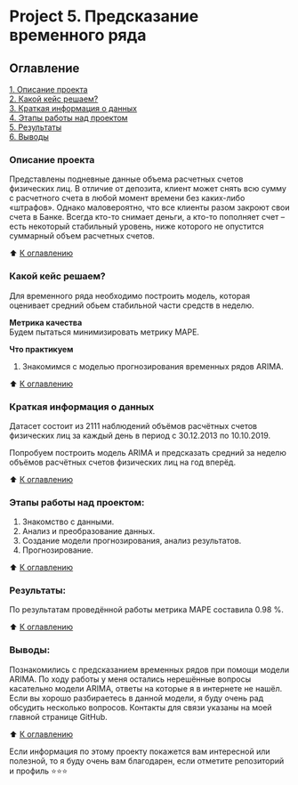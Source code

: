 # Project 5. Предсказание временного ряда

## Оглавление  
[1. Описание проекта](https://github.com/alpisarev/sf_data_science/tree/main/project_5/#Описание-проекта)  
[2. Какой кейс решаем?](https://github.com/alpisarev/sf_data_science/tree/main/project_5/#Какой-кейс-решаем)  
[3. Краткая информация о данных](https://github.com/alpisarev/sf_data_science/tree/main/project_5/#Краткая-информация-о-данных)  
[4. Этапы работы над проектом](https://github.com/alpisarev/sf_data_science/tree/main/project_5/#Этапы-работы-над-проектом)  
[5. Результаты](https://github.com/alpisarev/sf_data_science/tree/main/project_5/#Результаты)    
[6. Выводы](https://github.com/alpisarev/sf_data_science/tree/main/project_5/#Выводы) 

### Описание проекта    
Представлены подневные данные объема расчетных счетов физических лиц. В отличие от депозита, клиент может снять всю сумму с расчетного счета в любой момент времени без каких-либо «штрафов». Однако маловероятно, что все клиенты разом закроют свои счета в Банке. Всегда кто-то снимает деньги, а кто-то пополняет счет – есть некоторый стабильный уровень, ниже которого не опустится суммарный объем расчетных счетов.

:arrow_up: [К оглавлению](https://github.com/alpisarev/sf_data_science/tree/main/project_5/#Оглавление)


### Какой кейс решаем?    
Для временного ряда необходимо построить модель, которая оценивает средний обьем стабильной части средств в неделю.

**Метрика качества**     
Будем пытаться минимизировать метрику MAPE.

**Что практикуем**     
1. Знакомимся с моделью прогнозирования временных рядов ARIMA.

:arrow_up: [К оглавлению](https://github.com/alpisarev/sf_data_science/tree/main/project_5/#Оглавление)


### Краткая информация о данных
Датасет состоит из 2111 наблюдений объёмов расчётных счетов физических лиц за каждый день в период с 30.12.2013 по 10.10.2019. 

Попробуем построить модель ARIMA и предсказать средний за неделю объёмов расчётных счетов физических лиц на год вперёд.
  
:arrow_up: [К оглавлению](https://github.com/alpisarev/sf_data_science/tree/main/project_5/#Оглавление)


### Этапы работы над проектом:  
1. Знакомство с данными.
2. Анализ и преобразование данных.
3. Создание модели прогнозирования, анализ результатов.
4. Прогнозирование.

:arrow_up: [К оглавлению](https://github.com/alpisarev/sf_data_science/tree/main/project_5/#Оглавление)


### Результаты:  
По результатам проведённой работы метрика MAPE составила 0.98 %.

:arrow_up: [К оглавлению](https://github.com/alpisarev/sf_data_science/tree/main/project_5/#Оглавление)


### Выводы:  
Познакомились с предсказанием временных рядов при помощи модели ARIMA. По ходу работы у меня остались нерешённые вопросы касательно модели ARIMA, ответы на которые я в интернете не нашёл. Если вы хорошо разбираетесь в данной модели, я буду очень рад обсудить несколько вопросов. Контакты для связи указаны на моей главной странице GitHub.

:arrow_up: [К оглавлению](https://github.com/alpisarev/sf_data_science/tree/main/project_5/#Оглавление)


Если информация по этому проекту покажется вам интересной или полезной, то я буду очень вам благодарен, если отметите репозиторий и профиль ⭐️⭐️⭐️